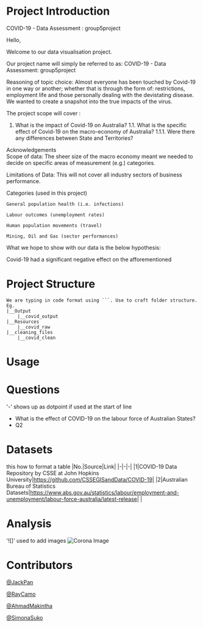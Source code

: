 # Project Introduction
 COVID-19 - Data Assessment : group5project
 
Hello, 

Welcome to our data visualisation project. 

Our project name will simply be referred to as: COVID-19 - Data Assessment: group5project

Reasoning of topic choice: 
Almost everyone has been touched by Covid-19 in one way or another; whether that is through the form of: restrictions, employment life and those personally dealing with the devistating disease. We wanted to create a snapshot into the true impacts of the virus.    

The project scope will cover : 
1. What is the impact of Covid-19 on Australia? 
1.1. What is the specific effect of Covid-19 on the macro-economy of Australia? 
1.1.1. Were there any differences between State and Territories? 

Acknowledgements   
Scope of data: 
The sheer size of the macro economy meant we needed to decide on specific areas of measurement (e.g.) categories. 

Limitations of Data: 
This will not cover all industry sectors of business performance.


Categories (used in this project)
```
General population health (i.e. infections)
```

```
Labour outcomes (unemployment rates) 
```

```
Human population movements (travel)
```

```
Mining, Oil and Gas (sector performances)
```


What we hope to show with our data is the below hypothesis: 

Covid-19 had a significant negative effect on the afforementioned 


# Project Structure
```
We are typing in code format using ```. Use to craft folder structure. Eg.
|__Output
    |__covid_output
|__Resources
    |__covid_raw
|__cleaning_files
    |__covid_clean
```
# Usage

# Questions
'-' shows up as dotpoint if used at the start of line
- What is the effect of COVID-19 on the labour force of Australian States?
- Q2
# Datasets
this how to format a table
|No.|Source|Link|
|-|-|-|
|1|COVID-19 Data Repository by CSSE at John Hopkins University|https://github.com/CSSEGISandData/COVID-19|
|2|Australian Bureau of Statistics Datasets|https://www.abs.gov.au/statistics/labour/employment-and-unemployment/labour-force-australia/latest-release|
|


# Analysis
'![]' used to add images
![Corona Image](Resources/covid_data/covid_image.png)
# Contributors
[@JackPan](https://www.github.com/jackxinpan)

[@RayCamo](https://github.com/rfcamo)

[@AhmadMakintha](https://github.com/makintha)

[@SimonaSuko](https://github.com/simonasuko)
